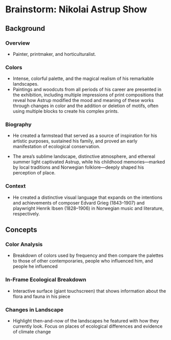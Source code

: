 # Brainstorm: Nikolai Astrup Show

## Background
### Overview
* Painter, printmaker, and horticulturalist.

### Colors
* Intense, colorful palette, and the magical realism of his remarkable landscapes.
* Paintings and woodcuts from all periods of his career are presented in the exhibition, including multiple impressions of print compositions that reveal how Astrup modified the mood and meaning of these works through changes in color and the addition or deletion of motifs, often using multiple blocks to create his complex prints.

### Biography
* He created a farmstead that served as a source of inspiration for his artistic purposes, sustained his family, and proved an early manifestation of ecological conservation.

* The area’s sublime landscape, distinctive atmosphere, and ethereal summer light captivated Astrup, while his childhood memories—marked by local traditions and Norwegian folklore—deeply shaped his perception of place.

### Context
* He created a distinctive visual language that expands on the intentions and achievements of composer Edvard Grieg (1843–1907) and playwright Henrik Ibsen (1828–1906) in Norwegian music and literature, respectively.

## Concepts
### Color Analysis
* Breakdown of colors used by frequency and then compare the palettes to those of other contemporaries, people who influenced him, and people he influenced

### In-Frame Ecological Breakdown
* Interactive surface (giant touchscreen) that shows information about the flora and fauna in his piece

### Changes in Landscape
* Highlight then-and-now of the landscapes he featured with how they currently look. Focus on places of ecological differences and evidence of climate change
